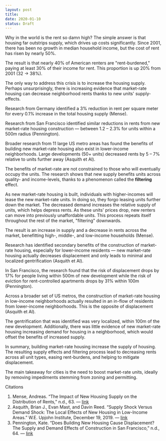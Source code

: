```yaml
---
layout: post
title:
date: 2020-01-10
status: Draft
---
```


Why in the world is the rent so damn high? The simple answer is that housing far outstrips supply, which drives up costs significantly. Since 2001, there has been no growth in median household income, but the cost of rent has risen by nearly 50%.

The result is that nearly 40% of American renters are "rent-burdened," paying at least 30% of their income for rent. This proportion is up 20% from 2001 (32 → 38%).

The only way to address this crisis is to increase the housing supply. Perhaps unsurprisingly, there is increasing evidence that market-rate housing can decrease neighborhood rents thanks to new units' supply-effects.

Research from Germany identified a 3% reduction in rent per square meter for every 0.1% increase in the total housing supply (Mense).

Research from San Francisco identified similar reductions in rents from new market-rate housing construction — between 1.2 – 2.3% for units within a 500m radius (Pennington).

Broader research from 11 large US metro areas has found the benefits of building new market-rate housing also exist in lower-income neighborhoods. Large developments (50+ units) decreased rents by 5 – 7% relative to units further away (Asquith et Al).

The benefits of market-rate are not constrained to those who will eventually occupy the units. The research shows that new supply benefits units across quality- and income-levels, thanks to a phenomenon called the **filtering** effect.

As new market-rate housing is built, individuals with higher-incomes will lease the new market-rate units. In doing so, they forgo leasing units further down the market. The decreased demand increases the relative supply of units, which helps depress rents. As these units' prices drop, new renters can move into previously unaffordable units. This process repeats itself throughout the rest of the market, "filtering" downwards.

The result is an increase in supply and a decrease in rents across the market, benefitting high-, middle-, and low-income households (Mense).

Research has identified secondary benefits of the construction of market-rate housing, especially for lower-income residents — new market-rate housing actually decreases displacement and only leads to minimal and localized gentrification (Asquith et Al).

In San Francisco, the research found that the risk of displacement drops by 17% for people living within 500m of new development while the risk of eviction for rent-controlled apartments drops by 31% within 100m (Pennington).

Across a broader set of US metros, the construction of market-rate housing in low-income neighborhoods actually resulted in an in-flow of residents from lower-income neighborhoods. This is the opposite of displacement (Asquith et Al).

The gentrification that was identified was very localized, within 100m of the new development. Additionally, there was little evidence of new market-rate housing increasing demand for housing in a neighborhood, which would offset the benefits of increased supply.

In summary, building market-rate housing increase the supply of housing. The resulting supply effects and filtering process lead to decreasing rents across all unit types, easing rent-burdens, and helping to mitigate displacement.

The main takeaway for cities is the need to boost market-rate units, ideally by removing impediments stemming from zoning and permitting.

Citations
1. Mense, Andreas. “The Impact of New Housing Supply on the Distribution of Rents,” n.d., 63. — [link](http://hdl.handle.net/10419/224569)
2. Asquith, Brian J., Evan Mast, and Davin Reed. “Supply Shock Versus Demand Shock: The Local Effects of New Housing in Low-Income Areas.” W.E. Upjohn Institute, December 19, 2019. — [link](https://doi.org/10.17848/wp19-316.)
3. Pennington, Kate. “Does Building New Housing Cause Displacement? The Supply and Demand Effects of Construction in San Francisco,” n.d., 64. — [link](https://www.katepennington.org/research)
